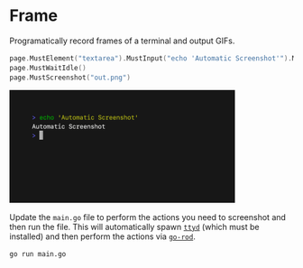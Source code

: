 # Frame

Programatically record frames of a terminal and output GIFs.

```go
page.MustElement("textarea").MustInput("echo 'Automatic Screenshot'").MustType(input.Enter)
page.MustWaitIdle()
page.MustScreenshot("out.png")
```

<img width="400" src="./out.png" alt="automatic screenshot with frame" />

Update the `main.go` file to perform the actions you need to screenshot and
then run the file. This will automatically spawn
[`ttyd`](https://github.com/tsl0922/ttyd) (which must be installed) and then
perform the actions via [`go-rod`](https://github.com/go-rod/rod).

```bash
go run main.go
